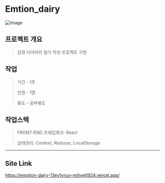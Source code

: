 # Emtion_dairy
![image](https://github.com/mihye0924/emotion_dairy/assets/71968785/49a74aec-e95c-4113-94d0-6c4f3eb24e10)


## 프로젝트 개요
> 감정 다이어리
> 일기 작성 프로젝트 구현

## 작업
> 기간 - 1주
>
> 인원 - 1명
> 
> 용도 - 공부용도

## 작업스택
> FRONT-END
> 프레임워크: React
> 
> 상태관리: Context, Reducer, LocalStorage

------------
## Site Link  
 https://emotion-dairy-13ey1vnuy-mihye0924.vercel.app/ 
 
